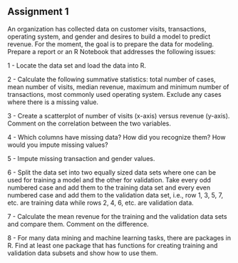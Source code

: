 ## Assignment 1
An organization has collected data on customer visits, transactions, operating system, and gender and desires to build a model to predict revenue. For the moment, the goal is to prepare the data for modeling. Prepare a report or an R Notebook that addresses the following issues:

1 - Locate the data set and load the data into R.

2 - Calculate the following summative statistics: total number of cases, mean number of visits, median revenue, maximum and minimum number of transactions, most commonly used operating system. Exclude any cases where there is a missing value.

3 - Create a scatterplot of number of visits (x-axis) versus revenue (y-axis). Comment on the correlation between the two variables.

4 - Which columns have missing data? How did you recognize them? How would you impute missing values?

5 - Impute missing transaction and gender values.

6 - Split the data set into two equally sized data sets where one can be used for training a model and the other for validation. Take every odd numbered case and add them to the training data set and every even numbered case and add them to the validation data set, i.e., row 1, 3, 5, 7, etc. are training data while rows 2, 4, 6, etc. are validation data.

7 - Calculate the mean revenue for the training and the validation data sets and compare them. Comment on the difference.

8 - For many data mining and machine learning tasks, there are packages in R. Find at least one package that has functions for creating training and validation data subsets and show how to use them.
